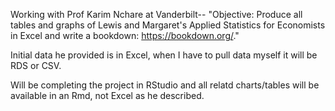 Working with Prof Karim Nchare at Vanderbilt-- "Objective: Produce all tables and graphs of Lewis and Margaret's Applied Statistics for Economists in Excel and write a bookdown: https://bookdown.org/."

Initial data he provided is in Excel, when I have to pull data myself it will be RDS or CSV. 

Will be completing the project in RStudio and all relatd charts/tables will be available in an Rmd, not Excel as he described. 
